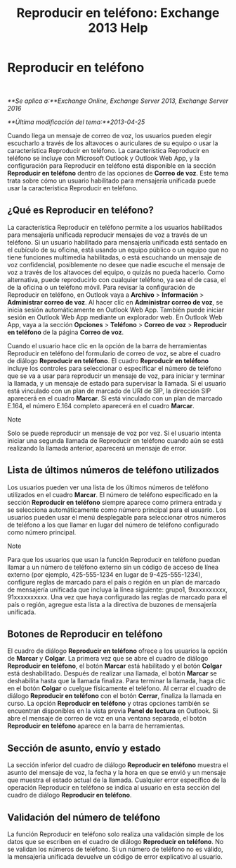﻿---
title: 'Reproducir en teléfono: Exchange 2013 Help'
TOCTitle: Reproducir en teléfono
ms:assetid: 511e4950-340a-48cc-a020-35d11e76b993
ms:mtpsurl: https://technet.microsoft.com/es-es/library/Dn205136(v=EXCHG.150)
ms:contentKeyID: 54652412
ms.date: 05/22/2018
mtps_version: v=EXCHG.150
ms.translationtype: MT
---

# Reproducir en teléfono

 

_**Se aplica a:**Exchange Online, Exchange Server 2013, Exchange Server 2016_

_**Última modificación del tema:**2013-04-25_

Cuando llega un mensaje de correo de voz, los usuarios pueden elegir escucharlo a través de los altavoces o auriculares de su equipo o usar la característica Reproducir en teléfono. La característica Reproducir en teléfono se incluye con Microsoft Outlook y Outlook Web App, y la configuración para Reproducir en teléfono está disponible en la sección **Reproducir en teléfono** dentro de las opciones de **Correo de voz**. Este tema trata sobre cómo un usuario habilitado para mensajería unificada puede usar la característica Reproducir en teléfono.

## ¿Qué es Reproducir en teléfono?

La característica Reproducir en teléfono permite a los usuarios habilitados para mensajería unificada reproducir mensajes de voz a través de un teléfono. Si un usuario habilitado para mensajería unificada está sentado en el cubículo de su oficina, está usando un equipo público o un equipo que no tiene funciones multimedia habilitadas, o está escuchando un mensaje de voz confidencial, posiblemente no desee que nadie escuche el mensaje de voz a través de los altavoces del equipo, o quizás no pueda hacerlo. Como alternativa, puede reproducirlo con cualquier teléfono, ya sea el de casa, el de la oficina o un teléfono móvil. Para revisar la configuración de Reproducir en teléfono, en Outlook vaya a **Archivo** \> **Información** \> **Administrar correo de voz**. Al hacer clic en **Administrar correo de voz**, se inicia sesión automáticamente en Outlook Web App. También puede iniciar sesión en Outlook Web App mediante un explorador web. En Outlook Web App, vaya a la sección **Opciones** \> **Teléfono** \> **Correo de voz** \> **Reproducir en teléfono** de la página **Correo de voz**.

Cuando el usuario hace clic en la opción de la barra de herramientas Reproducir en teléfono del formulario de correo de voz, se abre el cuadro de diálogo **Reproducir en teléfono**. El cuadro **Reproducir en teléfono** incluye los controles para seleccionar o especificar el número de teléfono que se va a usar para reproducir un mensaje de voz, para iniciar y terminar la llamada, y un mensaje de estado para supervisar la llamada. Si el usuario está vinculado con un plan de marcado de URI de SIP, la dirección SIP aparecerá en el cuadro **Marcar**. Si está vinculado con un plan de marcado E.164, el número E.164 completo aparecerá en el cuadro **Marcar**.


> [!NOTE]
> Solo se puede reproducir un mensaje de voz por vez. Si el usuario intenta iniciar una segunda llamada de Reproducir en teléfono cuando aún se está realizando la llamada anterior, aparecerá un mensaje de error.



## Lista de últimos números de teléfono utilizados

Los usuarios pueden ver una lista de los últimos números de teléfono utilizados en el cuadro **Marcar**. El número de teléfono especificado en la sección **Reproducir en teléfono** siempre aparece como primera entrada y se selecciona automáticamente como número principal para el usuario. Los usuarios pueden usar el menú desplegable para seleccionar otros números de teléfono a los que llamar en lugar del número de teléfono configurado como número principal.


> [!NOTE]
> Para que los usuarios que usan la función Reproducir en teléfono puedan llamar a un número de teléfono externo sin un código de acceso de línea externo (por ejemplo, 425-555-1234 en lugar de 9-425-555-1234), configure reglas de marcado para el país o región en un plan de marcado de mensajería unificada que incluya la línea siguiente: grupo1, 9xxxxxxxxxx, 91xxxxxxxxxx. Una vez que haya configurado las reglas de marcado para el país o región, agregue esta lista a la directiva de buzones de mensajería unificada.



## Botones de Reproducir en teléfono

El cuadro de diálogo **Reproducir en teléfono** ofrece a los usuarios la opción de **Marcar** y **Colgar**. La primera vez que se abre el cuadro de diálogo **Reproducir en teléfono**, el botón **Marcar** está habilitado y el botón **Colgar** está deshabilitado. Después de realizar una llamada, el botón **Marcar** se deshabilita hasta que la llamada finaliza. Para terminar la llamada, haga clic en el botón **Colgar** o cuelgue físicamente el teléfono. Al cerrar el cuadro de diálogo **Reproducir en teléfono** con el botón **Cerrar**, finaliza la llamada en curso. La opción **Reproducir en teléfono** y otras opciones también se encuentran disponibles en la vista previa **Panel de lectura** en Outlook. Si abre el mensaje de correo de voz en una ventana separada, el botón **Reproducir en teléfono** aparece en la barra de herramientas.

## Sección de asunto, envío y estado

La sección inferior del cuadro de diálogo **Reproducir en teléfono** muestra el asunto del mensaje de voz, la fecha y la hora en que se envió y un mensaje que muestra el estado actual de la llamada. Cualquier error específico de la operación Reproducir en teléfono se indica al usuario en esta sección del cuadro de diálogo **Reproducir en teléfono**.

## Validación del número de teléfono

La función Reproducir en teléfono solo realiza una validación simple de los datos que se escriben en el cuadro de diálogo **Reproducir en teléfono**. No se validan los números de teléfono. Si un número de teléfono no es válido, la mensajería unificada devuelve un código de error explicativo al usuario.

